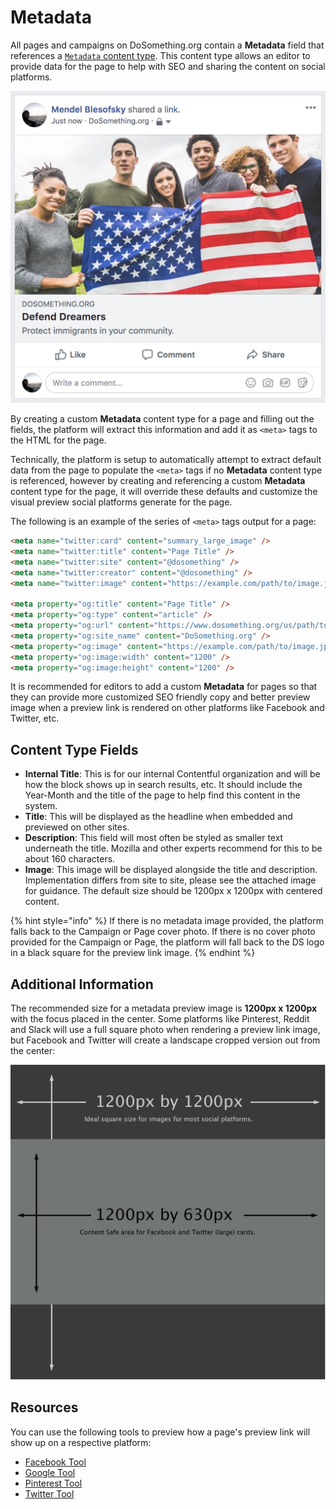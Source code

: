 # Metadata

All pages and campaigns on DoSomething.org contain a **Metadata** field that references a [`Metadata` content type](https://app.contentful.com/spaces/81iqaqpfd8fy/content_types/metadata/fields). This content type allows an editor to provide data for the page to help with SEO and sharing the content on social platforms.

![Example Facebook Share With Metadata](../../.gitbook/assets/facebook-share-example.png)

By creating a custom **Metadata** content type for a page and filling out the fields, the platform will extract this information and add it as `<meta>` tags to the HTML for the page.

Technically, the platform is setup to automatically attempt to extract default data from the page to populate the `<meta>` tags if no **Metadata** content type is referenced, however by creating and referencing a custom **Metadata** content type for the page, it will override these defaults and customize the visual preview social platforms generate for the page.

The following is an example of the series of `<meta>` tags output for a page:

```html
<meta name="twitter:card" content="summary_large_image" />
<meta name="twitter:title" content="Page Title" />
<meta name="twitter:site" content="@dosomething" />
<meta name="twitter:creator" content="@dosomething" />
<meta name="twitter:image" content="https://example.com/path/to/image.jpg" />

<meta property="og:title" content="Page Title" />
<meta property="og:type" content="article" />
<meta property="og:url" content="https://www.dosomething.org/us/path/to/page" />
<meta property="og:site_name" content="DoSomething.org" />
<meta property="og:image" content="https://example.com/path/to/image.jpg" />
<meta property="og:image:width" content="1200" />
<meta property="og:image:height" content="1200" />
```

It is recommended for editors to add a custom **Metadata** for pages so that they can provide more customized SEO friendly copy and better preview image when a preview link is rendered on other platforms like Facebook and Twitter, etc.

## Content Type Fields

- **Internal Title**: This is for our internal Contentful organization and will be how the block shows up in search results, etc. It should include the Year-Month and the title of the page to help find this content in the system.
- **Title**: This will be displayed as the headline when embedded and previewed on other sites.
- **Description**: This field will most often be styled as smaller text underneath the title. Mozilla and other experts recommend for this to be about 160 characters.
- **Image**: This image will be displayed alongside the title and description. Implementation differs from site to site, please see the attached image for guidance. The default size should be 1200px x 1200px with centered content.

{% hint style="info" %}
If there is no metadata image provided, the platform falls back to the Campaign or Page cover photo. If there is no cover photo provided for the Campaign or Page, the platform will fall back to the DS logo in a black square for the preview link image.
{% endhint %}

## Additional Information

The recommended size for a metadata preview image is **1200px x 1200px** with the focus placed in the center. Some platforms like Pinterest, Reddit and Slack will use a full square photo when rendering a preview link image, but Facebook and Twitter will create a landscape cropped version out from the center:

![Metadata Photo Crop Preview](../../.gitbook/assets/metadata-photo-preview.png)

## Resources

You can use the following tools to preview how a page's preview link will show up on a respective platform:

- [Facebook Tool](https://developers.facebook.com/tools/debug/sharing/)
- [Google Tool](https://search.google.com/structured-data/testing-tool/u/0/)
- [Pinterest Tool](https://developers.pinterest.com/tools/url-debugger/)
- [Twitter Tool](https://cards-dev.twitter.com/validator)

